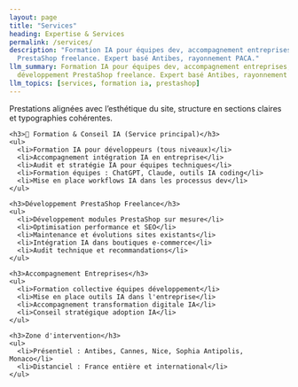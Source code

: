 ```yaml
---
layout: page
title: "Services"
heading: Expertise & Services
permalink: /services/
description: "Formation IA pour équipes dev, accompagnement entreprises, développement
  PrestaShop freelance. Expert basé Antibes, rayonnement PACA."
llm_summary: Formation IA pour équipes dev, accompagnement entreprises, 
  développement PrestaShop freelance. Expert basé Antibes, rayonnement PACA.
llm_topics: [services, formation ia, prestashop]
---
```

<section class="services-section">
  <div class="container">
    <p class="section-description">Prestations alignées avec l’esthétique du site, structure en sections claires et typographies cohérentes.</p>

    <h3>🤖 Formation & Conseil IA (Service principal)</h3>
    <ul>
      <li>Formation IA pour développeurs (tous niveaux)</li>
      <li>Accompagnement intégration IA en entreprise</li>
      <li>Audit et stratégie IA pour équipes techniques</li>
      <li>Formation équipes : ChatGPT, Claude, outils IA coding</li>
      <li>Mise en place workflows IA dans les processus dev</li>
    </ul>

    <h3>Développement PrestaShop Freelance</h3>
    <ul>
      <li>Développement modules PrestaShop sur mesure</li>
      <li>Optimisation performance et SEO</li>
      <li>Maintenance et évolutions sites existants</li>
      <li>Intégration IA dans boutiques e-commerce</li>
      <li>Audit technique et recommandations</li>
    </ul>

    <h3>Accompagnement Entreprises</h3>
    <ul>
      <li>Formation collective équipes développement</li>
      <li>Mise en place outils IA dans l'entreprise</li>
      <li>Accompagnement transformation digitale IA</li>
      <li>Conseil stratégique adoption IA</li>
    </ul>

    <h3>Zone d'intervention</h3>
    <ul>
      <li>Présentiel : Antibes, Cannes, Nice, Sophia Antipolis, Monaco</li>
      <li>Distanciel : France entière et international</li>
    </ul>
  </div>
</section>


<script type="application/ld+json">
{
  "@context": "https://schema.org",
  "@type": "Service",
  "name": "Services IA & Développement (Sophia Antipolis / Antibes)",
  "provider": { "@type": "Person", "name": "Nicolas Dabène" },
  "areaServed": "Alpes-Maritimes",
  "url": "{{ page.url | absolute_url }}"
}
</script>